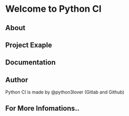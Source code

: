 

# Welcome to Python CI

## About

## Project Exaple

## Documentation

## Author
Python CI is made by @python3lover (Gitlab and Github)

## For More Infomations..
